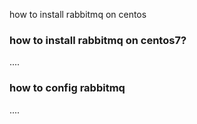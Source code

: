 how to install rabbitmq on centos
### how to install rabbitmq on centos7?
....
### how to config rabbitmq
....
